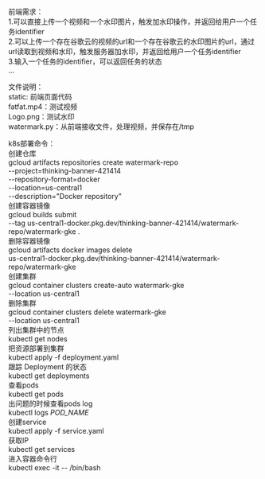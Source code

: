 前端需求：\
1.可以直接上传一个视频和一个水印图片，触发加水印操作，并返回给用户一个任务identifier\
2.可以上传一个存在谷歌云的视频的url和一个存在谷歌云的水印图片的url，通过url读取到视频和水印，触发服务器加水印，并返回给用户一个任务identifier\
3.输入一个任务的identifier，可以返回任务的状态\
...


文件说明：\
static: 前端页面代码\
fatfat.mp4：测试视频\
Logo.png：测试水印\
watermark.py：从前端接收文件，处理视频，并保存在/tmp


k8s部署命令：\
创建仓库\
gcloud artifacts repositories create watermark-repo \
--project=thinking-banner-421414 \
--repository-format=docker \
--location=us-central1 \
--description="Docker repository"
\
创建容器镜像\
gcloud builds submit \
--tag us-central1-docker.pkg.dev/thinking-banner-421414/watermark-repo/watermark-gke .
\
删除容器镜像\
gcloud artifacts docker images delete \
us-central1-docker.pkg.dev/thinking-banner-421414/watermark-repo/watermark-gke
\
创建集群\
gcloud container clusters create-auto watermark-gke \
--location us-central1
\
删除集群\
gcloud container clusters delete watermark-gke \
--location us-central1
\
列出集群中的节点\
kubectl get nodes
\
把资源部署到集群\
kubectl apply -f deployment.yaml
\
跟踪 Deployment 的状态\
kubectl get deployments
\
查看pods\
kubectl get pods
\
出问题的时候查看pods log\
kubectl logs _POD_NAME_
\
创建service\
kubectl apply -f service.yaml
\
获取IP\
kubectl get services
\
进入容器命令行\
kubectl exec -it <pod-name> -- /bin/bash